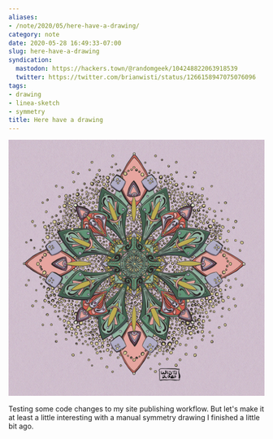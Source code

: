 ```yaml
---
aliases:
- /note/2020/05/here-have-a-drawing/
category: note
date: 2020-05-28 16:49:33-07:00
slug: here-have-a-drawing
syndication:
  mastodon: https://hackers.town/@randomgeek/104248822063918539
  twitter: https://twitter.com/brianwisti/status/1266158947075076096
tags:
- drawing
- linea-sketch
- symmetry
title: Here have a drawing
---
```


![attachments/img/2020/cover-2020-05-28.jpg](../../../attachments/img/2020/cover-2020-05-28.jpg)

Testing some code changes to my site publishing workflow. But let's make it at least a little interesting with a manual symmetry drawing I finished a little bit ago.
